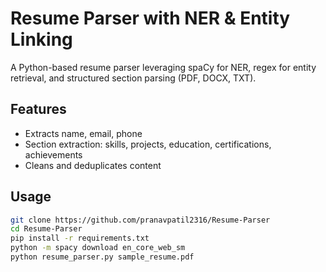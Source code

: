 # Resume Parser with NER & Entity Linking

A Python-based resume parser leveraging spaCy for NER, regex for entity retrieval, and structured section parsing (PDF, DOCX, TXT).

## Features
- Extracts name, email, phone
- Section extraction: skills, projects, education, certifications, achievements
- Cleans and deduplicates content

## Usage

```bash
git clone https://github.com/pranavpatil2316/Resume-Parser
cd Resume-Parser
pip install -r requirements.txt
python -m spacy download en_core_web_sm
python resume_parser.py sample_resume.pdf
